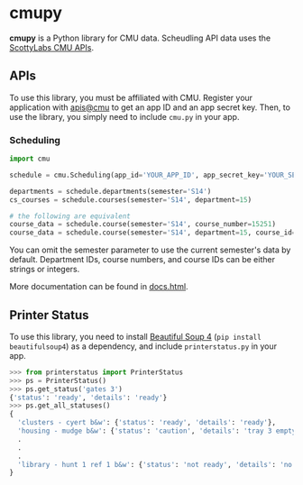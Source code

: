 # cmupy
**cmupy** is a Python library for CMU data. Scheudling API data uses the [ScottyLabs CMU APIs](https://apis.scottylabs.org).

## APIs
To use this library, you must be affiliated with CMU. Register your application with [apis@cmu](https://apis.scottylabs.org/apps) to get an app ID and an app secret key. Then, to use the library, you simply need to include `cmu.py` in your app.

### Scheduling
```python
import cmu

schedule = cmu.Scheduling(app_id='YOUR_APP_ID', app_secret_key='YOUR_SECRET_KEY')

departments = schedule.departments(semester='S14')
cs_courses = schedule.courses(semester='S14', department=15)

# the following are equivalent
course_data = schedule.course(semester='S14', course_number=15251)
course_data = schedule.course(semester='S14', department=15, course_id=251)
```

You can omit the semester parameter to use the current semester's data by default. Department IDs, course numbers, and course IDs can be either strings or integers.

More documentation can be found in [docs.html](https://rawgithub.com/tomshen/cmupy/master/cmu.html).

## Printer Status
To use this library, you need to install [Beautiful Soup 4](http://www.crummy.com/software/BeautifulSoup/) (`pip install beautifulsoup4`) as a dependency, and include `printerstatus.py` in your app.
```python
>>> from printerstatus import PrinterStatus
>>> ps = PrinterStatus()
>>> ps.get_status('gates 3')
{'status': 'ready', 'details': 'ready'}
>>> ps.get_all_statuses()
{
  'clusters - cyert b&w': {'status': 'ready', 'details': 'ready'},
  'housing - mudge b&w': {'status': 'caution', 'details': 'tray 3 empty plain letter   ready'},
  .
  .
  .
  'library - hunt 1 ref 1 b&w': {'status': 'not ready', 'details': 'no response'}
}
```